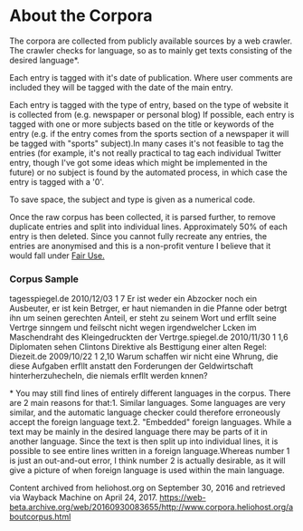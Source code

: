 # About the Corpora

The corpora are collected from publicly available sources by a web crawler. The crawler checks for language, so as to mainly get texts consisting of the desired language\*.

Each entry is tagged with it's date of publication. Where user comments are included they will be tagged with the date of the main entry.

Each entry is tagged with the type of entry, based on the type of website it is collected from (e.g. newspaper or personal blog) If possible, each entry is tagged with one or more subjects based on the title or keywords of the entry (e.g. if the entry comes from the sports section of a newspaper it will be tagged with "sports" subject).In many cases it's not feasible to tag the entries (for example, it's not really practical to tag each individual Twitter entry, though I've got some ideas which might be implemented in the future) or no subject is found by the automated process, in which case the entry is tagged with a '0'.

To save space, the subject and type is given as a numerical code.

Once the raw corpus has been collected, it is parsed further, to remove duplicate entries and split into individual lines. Approximately 50% of each entry is then deleted. Since you cannot fully recreate any entries, the entries are anonymised and this is a non-profit venture I believe that it would fall under [Fair Use.](https://web-beta.archive.org/web/20160930083655/http://en.wikipedia.org/wiki/Fair_use)

### **Corpus Sample**

tagesspiegel.de 2010/12/03 1 7 Er ist weder ein Abzocker noch ein Ausbeuter, er ist kein Betrger, er haut niemanden in die Pfanne oder betrgt ihn um seinen gerechten Anteil, er steht zu seinem Wort und erfllt seine Vertrge sinngem und feilscht nicht wegen irgendwelcher Lcken im Maschendraht des Kleingedruckten der Vertrge.spiegel.de 2010/11/30 1 1,6 Diplomaten sehen Clintons Direktive als Besttigung einer alten Regel: Diezeit.de 2009/10/22 1 2,10 Warum schaffen wir nicht eine Whrung, die diese Aufgaben erfllt anstatt den Forderungen der Geldwirtschaft hinterherzuhecheln, die niemals erfllt werden knnen?

\* You may still find lines of entirely different languages in the corpus. There are 2 main reasons for that:1. Similar languages. Some languages are very similar, and the automatic language checker could therefore erroneously accept the foreign language text.2. "Embedded" foreign languages. While a text may be mainly in the desired language there may be parts of it in another language. Since the text is then split up into individual lines, it is possible to see entire lines written in a foreign language.Whereas number 1 is just an out-and-out error, I think number 2 is actually desirable, as it will give a picture of when foreign language is used within the main language.

Content archived from heliohost.org on September 30, 2016 and retrieved via Wayback Machine on April 24, 2017. <https://web-beta.archive.org/web/20160930083655/http://www.corpora.heliohost.org/aboutcorpus.html>

